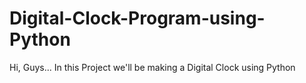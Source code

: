 # Digital-Clock-Program-using-Python
Hi, Guys... In this Project we'll be making a Digital Clock using Python

